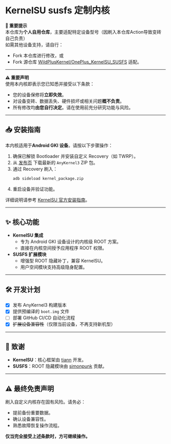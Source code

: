 # KernelSU susfs 定制内核  

**🔔 重要提示**  
本仓库为**个人自用仓库**，主要适配特定设备型号（因刷入本仓库Action导致变砖自己负责）  
如需其他设备支持，请自行：  
- Fork 本仓库进行修改，或  
- Fork 源仓库 [WildPlusKernel/OnePlus_KernelSU_SUSFS](https://github.com/WildPlusKernel/OnePlus_KernelSU_SUSFS) 适配。  

---

**⚠️ 重要声明**  
使用本内核即表示您已知悉并接受以下条款：  

- 您的设备保修将**立即失效**。  
- 对设备变砖、数据丢失、硬件损坏或相关问题**概不负责**。  
- 所有修改均**由您自行决定**。请在使用前充分研究功能与风险。  

--- 

## 📥 安装指南  
本内核适用于**Android GKI 设备**。请按以下步骤操作：  

1. 确保已解锁 Bootloader 并安装自定义 Recovery（如 TWRP）。  
2. 从 [发布页](https://github.com/TheWildJames/kernel_build_scripts/releases) 下载最新的 `AnyKernel3` ZIP 包。  
3. 通过 Recovery 刷入：  
   ```bash  
   adb sideload kernel_package.zip  
   ```  
4. 重启设备并验证功能。  

详细说明请参考 [KernelSU 官方安装指南](https://kernelsu.org/guide/installation.html)。  

--- 

## ✨ 核心功能  
- **KernelSU 集成**  
  - 专为 Android GKI 设备设计的内核级 ROOT 方案。  
  - 直接在内核空间授予应用程序 ROOT 权限。  
- **SUSFS 扩展模块**  
  - 增强型 ROOT 隐藏补丁，兼容 KernelSU。  
  - 用户空间模块支持高级隐身配置。  

--- 

## 🛠️ 开发计划  
- [x] 发布 AnyKernel3 构建版本  
- [x] 提供预编译的 `boot.img` 文件  
- [ ] 部署 GitHub CI/CD 自动化流程  
- [x] ~~扩展设备兼容性~~（仅限当前设备，不再支持新机型）  

--- 

## 🙏 致谢  
- **KernelSU**：核心框架由 [tiann](https://github.com/tiann) 开发。  
- **SUSFS**：ROOT 隐藏模块由 [simonpunk](https://gitlab.com/simonpunk/susfs4ksu) 贡献。  

--- 

## ⚠️ 最终免责声明  
刷入自定义内核存在固有风险。请务必：  
- 提前备份重要数据。  
- 确认设备兼容性。  
- 熟悉故障恢复操作流程。  

**仅当完全接受上述条款时，方可继续操作。**  